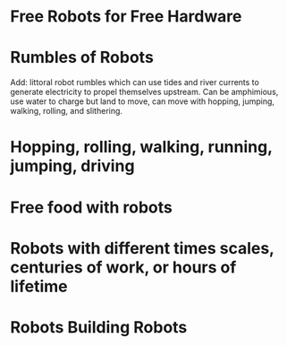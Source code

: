 # Free Robots for Free Hardware

# Rumbles of Robots

Add: littoral robot rumbles which can use tides and river currents to generate electricity to propel themselves upstream.  Can be amphimious, use water to charge but land to move, can move with hopping, jumping, walking, rolling, and slithering.

# Hopping, rolling, walking, running, jumping, driving

# Free food with robots

# Robots with different times scales, centuries of work, or hours of lifetime

# Robots Building Robots

